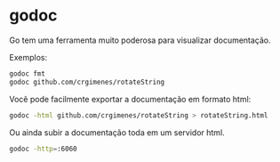 # godoc

Go tem uma ferramenta muito poderosa para visualizar documentação.

Exemplos:

```sh
godoc fmt
godoc github.com/crgimenes/rotateString
```

Você pode facilmente exportar a documentação em formato html:

```sh
godoc -html github.com/crgimenes/rotateString > rotateString.html
```

Ou ainda subir a documentação toda em um servidor html.

```sh
godoc -http=:6060
```
